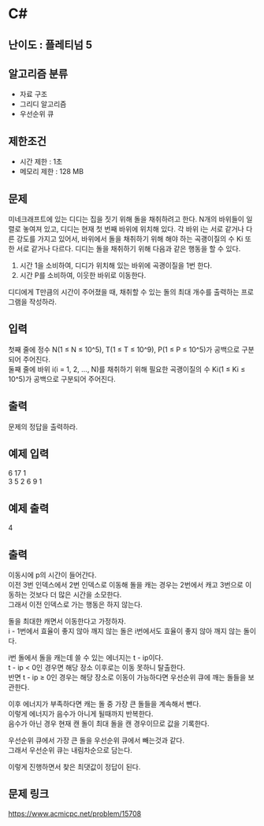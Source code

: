 # C#

## 난이도 : 플레티넘 5

## 알고리즘 분류
  - 자료 구조
  - 그리디 알고리즘
  - 우선순위 큐

## 제한조건
  - 시간 제한 : 1초
  - 메모리 제한 : 128 MB

## 문제
미네크래프트에 있는 디디는 집을 짓기 위해 돌을 채취하려고 한다. N개의 바위들이 일렬로 놓여져 있고, 디디는 현재 첫 번째 바위에 위치해 있다. 각 바위 i는 서로 같거나 다른 강도를 가지고 있어서, 바위에서 돌을 채취하기 위해 해야 하는 곡괭이질의 수 Ki 또한 서로 같거나 다르다. 디디는 돌을 채취하기 위해 다음과 같은 행동을 할 수 있다.<br/>

  1. 시간 1을 소비하여, 디디가 위치해 있는 바위에 곡괭이질을 1번 한다.
  2. 시간 P를 소비하여, 이웃한 바위로 이동한다.

디디에게 T만큼의 시간이 주어졌을 때, 채취할 수 있는 돌의 최대 개수를 출력하는 프로그램을 작성하라.<br/>


## 입력
첫째 줄에 정수 N(1 ≤ N ≤ 10^5), T(1 ≤ T ≤ 10^9), P(1 ≤ P ≤ 10^5)가 공백으로 구분되어 주어진다.<br/>
둘째 줄에 바위 i(i = 1, 2, ..., N)를 채취하기 위해 필요한 곡괭이질의 수 Ki(1 ≤ Ki ≤ 10^5)가 공백으로 구분되어 주어진다.<br/>


## 출력
문제의 정답을 출력하라.<br/>


## 예제 입력
6 17 1<br/>
3 5 2 6 9 1<br/>


## 예제 출력
4<br/>


## 출력
이동시에 p의 시간이 들어간다.<br/>
이전 3번 인덱스에서 2번 인덱스로 이동해 돌을 캐는 경우는 2번에서 캐고 3번으로 이동하는 것보다 더 많은 시간을 소모한다.<br/>
그래서 이전 인덱스로 가는 행동은 하지 않는다.<br/>


돌을 최대한 캐면서 이동한다고 가정하자.<br/>
i - 1번에서 효율이 좋지 않아 깨지 않는 돌은 i번에서도 효율이 좋지 않아 깨지 않는 돌이다.<br/>


i번 돌에서 돌을 캐는데 쓸 수 있는 에너지는 t - ip이다.<br/>
t - ip < 0인 경우면 해당 장소 이후로는 이동 못하니 탈출한다.<br/>
반면 t - ip ≥ 0인 경우는 해당 장소로 이동이 가능하다면 우선순위 큐에 깨는 돌들을 보관한다.<br/>



이후 에너지가 부족하다면 캐는 돌 중 가장 큰 돌들을 계속해서 뺀다.<br/>
이렇게 에너지가 음수가 아니게 될때까지 반복한다.<br/>
음수가 아닌 경우 현재 캔 돌이 최대 돌을 캔 경우이므로 값을 기록한다.<br/>


우선순위 큐에서 가장 큰 돌을 우선순위 큐에서 빼는것과 같다.<br/>
그래서 우선순위 큐는 내림차순으로 담는다.<br/>


이렇게 진행하면서 찾은 최댓값이 정답이 된다.<br/>


## 문제 링크
https://www.acmicpc.net/problem/15708